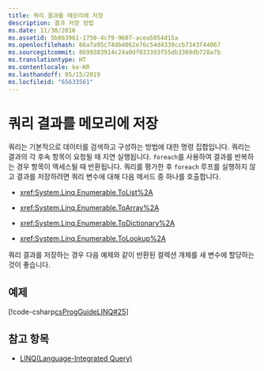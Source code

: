 ```yaml
---
title: 쿼리 결과를 메모리에 저장
description: 결과 저장 방법
ms.date: 11/30/2016
ms.assetid: 5b863961-1750-4cf9-9607-acea5054d15a
ms.openlocfilehash: 66a7a95c74db4062e76c54d4339ccb7343f44067
ms.sourcegitcommit: 8699383914c24a0df033393f55db3369db728a7b
ms.translationtype: HT
ms.contentlocale: ko-KR
ms.lasthandoff: 05/15/2019
ms.locfileid: "65633561"
---
```

# <a name="store-the-results-of-a-query-in-memory"></a>쿼리 결과를 메모리에 저장

쿼리는 기본적으로 데이터를 검색하고 구성하는 방법에 대한 명령 집합입니다. 쿼리는 결과의 각 후속 항목이 요청될 때 지연 실행됩니다. `foreach`를 사용하여 결과를 반복하는 경우 항목이 액세스될 때 반환됩니다. 쿼리를 평가한 후 `foreach` 루프를 실행하지 않고 결과를 저장하려면 쿼리 변수에 대해 다음 메서드 중 하나를 호출합니다.

- <xref:System.Linq.Enumerable.ToList%2A>

- <xref:System.Linq.Enumerable.ToArray%2A>

- <xref:System.Linq.Enumerable.ToDictionary%2A>

- <xref:System.Linq.Enumerable.ToLookup%2A>

 쿼리 결과를 저장하는 경우 다음 예제와 같이 반환된 컬렉션 개체를 새 변수에 할당하는 것이 좋습니다.

## <a name="example"></a>예제

[!code-csharp[csProgGuideLINQ#25](~/samples/snippets/csharp/concepts/linq/how-to-store-the-results-of-a-query-in-memory_1.cs)]

## <a name="see-also"></a>참고 항목

- [LINQ(Language-Integrated Query)](index.md)
